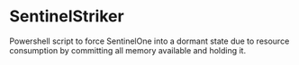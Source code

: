 # SentinelStriker
Powershell script to force SentinelOne into a dormant state due to resource consumption by committing all memory available and holding it.
